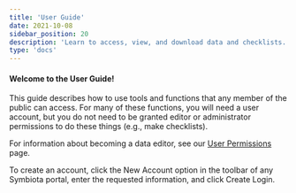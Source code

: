 ```yaml
---
title: 'User Guide'
date: 2021-10-08
sidebar_position: 20
description: 'Learn to access, view, and download data and checklists.'
type: 'docs'
---
```


#### Welcome to the User Guide!

This guide describes how to use tools and functions that any member of the public can access. For many of these functions, you will need a user account, but you do not need to be granted editor or administrator permissions to do these things (e.g., make checklists).

For information about becoming a data editor, see our [User Permissions](/User_Guide/user_permissions/) page.

To create an account, click the New Account option in the toolbar of any Symbiota portal, enter the requested information, and click Create Login.
